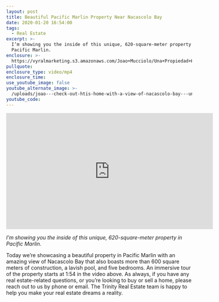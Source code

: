 ```yaml
---
layout: post
title: Beautiful Pacific Marlin Property Near Nacascolo Bay
date: 2020-01-20 16:54:00
tags:
  - Real Estate
excerpt: >-
  I’m showing you the inside of this unique, 620-square-meter property in
  Pacific Marlin.
enclosure: >-
  https://vyralmarketing.s3.amazonaws.com/Joao+Mucciolo/Una+Propiedad+Hermosa+de+Pacific+Marlin+Cerca+de+la+Bahia+de+Nacascolo.mp4
pullquote:
enclosure_type: video/mp4
enclosure_time:
use_youtube_image: false
youtube_alternate_image: >-
  /uploads/joao---check-out-htis-home-with-a-view-of-nacascolo-bay---una-propiedad-hermosa-de-pacific-marlin-youtube.jpg
youtube_code:
---
```


<center><iframe width="560" height="315" src="https://www.youtube.com/embed/_27AWy6O9Y0?start=114" frameborder="0" allow="accelerometer; autoplay; encrypted-media; gyroscope; picture-in-picture" allowfullscreen=""></iframe></center>

*I’m showing you the inside of this unique, 620-square-meter property in Pacific Marlin.*

Today we’re showcasing a beautiful property in Pacific Marlin with an amazing view of Nacascolo Bay that also boasts more than 600 square meters of construction, a lavish pool, and five bedrooms. An immersive tour of the property starts at 1:54 in the video above. As always, if you have any real estate-related questions, or you’re looking to buy or sell a home, please reach out to us by phone or email. The Trinity Real Estate team is happy to help you make your real estate dreams a reality.&nbsp;
